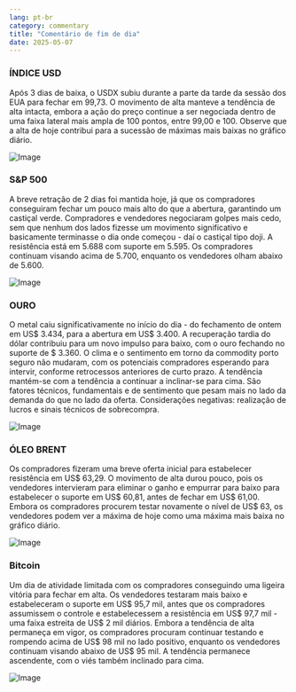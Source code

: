 ```yaml
---
lang: pt-br
category: commentary
title: "Comentário de fim de dia"
date: 2025-05-07
---
```


### ÍNDICE USD

Após 3 dias de baixa, o USDX subiu durante a parte da tarde da sessão dos EUA para fechar em 99,73. O movimento de alta manteve a tendência de alta intacta, embora a ação do preço continue a ser negociada dentro de uma faixa lateral mais ampla de 100 pontos, entre 99,00 e 100. Observe que a alta de hoje contribui para a sucessão de máximas mais baixas no gráfico diário. 

![Image](https://markleighedu.github.io/img/May-2025/07-May-2025/usdindex.jpg)

### S&P 500

A breve retração de 2 dias foi mantida hoje, já que os compradores conseguiram fechar um pouco mais alto do que a abertura, garantindo um castiçal verde. Compradores e vendedores negociaram golpes mais cedo, sem que nenhum dos lados fizesse um movimento significativo e basicamente terminasse o dia onde começou - daí o castiçal tipo doji. A resistência está em 5.688 com suporte em 5.595. Os compradores continuam visando acima de 5.700, enquanto os vendedores olham abaixo de 5.600.

![Image](https://markleighedu.github.io/img/May-2025/07-May-2025/sp500.jpg)

### OURO

O metal caiu significativamente no início do dia - do fechamento de ontem em US$ 3.434, para a abertura em US$ 3.400. A recuperação tardia do dólar contribuiu para um novo impulso para baixo, com o ouro fechando no suporte de $ 3.360. O clima e o sentimento em torno da commodity porto seguro não mudaram, com os potenciais compradores esperando para intervir, conforme retrocessos anteriores de curto prazo. A tendência mantém-se com a tendência a continuar a inclinar-se para cima. São fatores técnicos, fundamentais e de sentimento que pesam mais no lado da demanda do que no lado da oferta. Considerações negativas: realização de lucros e sinais técnicos de sobrecompra.  

![Image](https://markleighedu.github.io/img/May-2025/07-May-2025/gold.jpg)

### ÓLEO BRENT

Os compradores fizeram uma breve oferta inicial para estabelecer resistência em US$ 63,29. O movimento de alta durou pouco, pois os vendedores intervieram para eliminar o ganho e empurrar para baixo para estabelecer o suporte em US$ 60,81, antes de fechar em US$ 61,00. Embora os compradores procurem testar novamente o nível de US$ 63, os vendedores podem ver a máxima de hoje como uma máxima mais baixa no gráfico diário.

![Image](https://markleighedu.github.io/img/May-2025/07-May-2025/brentoil.jpg)

### Bitcoin

Um dia de atividade limitada com os compradores conseguindo uma ligeira vitória para fechar em alta. Os vendedores testaram mais baixo e estabeleceram o suporte em US$ 95,7 mil, antes que os compradores assumissem o controle e estabelecessem a resistência em US$ 97,7 mil - uma faixa estreita de US$ 2 mil diários. Embora a tendência de alta permaneça em vigor, os compradores procuram continuar testando e rompendo acima de US$ 98 mil no lado positivo, enquanto os vendedores continuam visando abaixo de US$ 95 mil. A tendência permanece ascendente, com o viés também inclinado para cima.

![Image](https://markleighedu.github.io/img/May-2025/07-May-2025/bitcoin.jpg)


